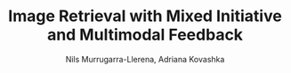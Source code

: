 ---
paperId: 40
author: Nils Murrugarra-Llerena, Adriana Kovashka
publicationauthor: Murrugarra-Llerena, N. et al.
title: Image Retrieval with Mixed Initiative and Multimodal Feedback
pdf: Poster_Nils_Murrugarra.pdf
poster: --
alt: --
type: Poster
topic: Vision
link: https://research.latinxinai.org/papers/neurips/2018/pdf/Poster_Nils_Murrugarra.pdf
conference: neurips
year: 2018
tags: neurips-2018
location: Montreal, Canada
---